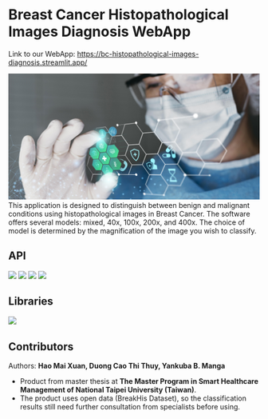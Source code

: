 # Breast Cancer Histopathological Images Diagnosis WebApp
Link to our WebApp: https://bc-histopathological-images-diagnosis.streamlit.app/

![Alt text](medical-banner-with-doctor-wearing-goggles.jpg)
This application is designed to distinguish between benign and malignant conditions using histopathological images in Breast Cancer. The software offers several models: mixed, 40x, 100x, 200x, and 400x. The choice of model is determined by the magnification of the image you wish to classify.

## API
<img src="https://logos-world.net/wp-content/uploads/2020/12/MATLAB-Symbol.jpg" height="50"> <img src="https://www.python.org/static/community_logos/python-logo-master-v3-TM.png" height="50"> <img src="https://algotrading101.com/learn/wp-content/uploads/2021/05/Google-Colab-Guide-e1620759490851.jpg" height="50"> <img src="https://encrypted-tbn0.gstatic.com/images?q=tbn:ANd9GcT9TzXB7f5klLOXyn-vUTHxkNNGeNJflGcbxQ&s" height="50">

## Libraries
<img src="https://encrypted-tbn0.gstatic.com/images?q=tbn:ANd9GcQEsqbuvRgmIsxTT1R_bCdv8txFKkw2ylx5Lg&s" height="50">

## Contributors

Authors: **Hao Mai Xuan, Duong Cao Thi Thuy, Yankuba B. Manga**

* Product from master thesis at **The Master Program in Smart Healthcare Management of National Taipei University (Taiwan)**. 
* The product uses open data (BreakHis Dataset), so the classification results still need further consultation from specialists before using.

